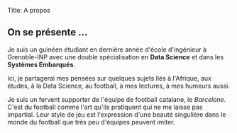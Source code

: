 Title: A propos

## On se présente ...

Je suis un guinéen étudiant en dernière année d'école d'ingénieur à Grenoble-INP avec une double spécialisation en
**Data Science** et dans les **Systèmes Embarqués**.

Ici, je partagerai mes pensées sur quelques sujets liés à l'Afrique, aux études, à la Data Science, au football, à mes lectures, à mes humeurs aussi.

Je suis un fervent supporter de l'équipe de football catalane, le *Barcelone*. C'est du football comme l'art
qu'ils pratiquent qui ne me laisse pas impartial. Leur style de jeu est l'expression d'une beauté singulière dans le monde du football que très peu d'équipes peuvent imiter.
